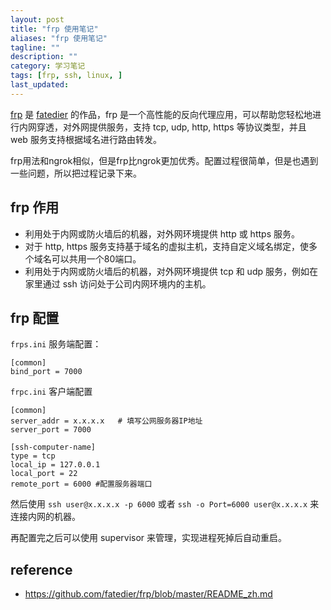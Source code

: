 ```yaml
---
layout: post
title: "frp 使用笔记"
aliases: "frp 使用笔记"
tagline: ""
description: ""
category: 学习笔记
tags: [frp, ssh, linux, ]
last_updated: 
---
```


[frp](https://github.com/fatedier/frp) 是 [fatedier](http://blog.fatedier.com/)  的作品，frp 是一个高性能的反向代理应用，可以帮助您轻松地进行内网穿透，对外网提供服务，支持 tcp, udp, http, https 等协议类型，并且 web 服务支持根据域名进行路由转发。

frp用法和ngrok相似，但是frp比ngrok更加优秀。配置过程很简单，但是也遇到一些问题，所以把过程记录下来。

## frp 作用

- 利用处于内网或防火墙后的机器，对外网环境提供 http 或 https 服务。
- 对于 http, https 服务支持基于域名的虚拟主机，支持自定义域名绑定，使多个域名可以共用一个80端口。
- 利用处于内网或防火墙后的机器，对外网环境提供 tcp 和 udp 服务，例如在家里通过 ssh 访问处于公司内网环境内的主机。


## frp 配置

`frps.ini` 服务端配置：


    [common] 
    bind_port = 7000

`frpc.ini` 客户端配置


    [common] 
    server_addr = x.x.x.x   # 填写公网服务器IP地址
    server_port = 7000 

    [ssh-computer-name] 
    type = tcp 
    local_ip = 127.0.0.1 
    local_port = 22 
    remote_port = 6000 #配置服务器端口


然后使用 `ssh user@x.x.x.x -p 6000` 或者 `ssh -o Port=6000 user@x.x.x.x` 来连接内网的机器。


再配置完之后可以使用 supervisor 来管理，实现进程死掉后自动重启。


## reference

- <https://github.com/fatedier/frp/blob/master/README_zh.md>
